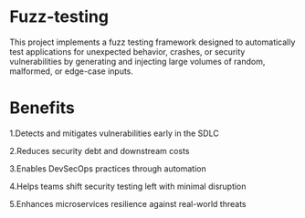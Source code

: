 # Fuzz-testing
This project implements a fuzz testing framework designed to automatically test applications for unexpected behavior, crashes, or security vulnerabilities by generating and injecting large volumes of random, malformed, or edge-case inputs.
# Benefits
1.Detects and mitigates vulnerabilities early in the SDLC

2.Reduces security debt and downstream costs

3.Enables DevSecOps practices through automation

4.Helps teams shift security testing left with minimal disruption

5.Enhances microservices resilience against real-world threats


